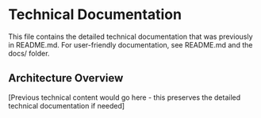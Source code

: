 # Technical Documentation

This file contains the detailed technical documentation that was previously in README.md. For user-friendly documentation, see README.md and the docs/ folder.

## Architecture Overview

[Previous technical content would go here - this preserves the detailed technical documentation if needed]
